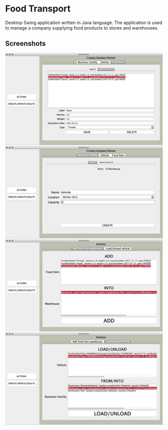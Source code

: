 # Food Transport
Desktop Swing application written in Java language. The application is used to manage a company supplying food products to stores and warehouses.
## Screenshots
![Screen](https://raw.githubusercontent.com/matpiwowarski/Food-Transport/master/Java/screenshots/Zrzut%20ekranu%202020-05-18%20o%2015.11.26.png)
![Screen](https://raw.githubusercontent.com/matpiwowarski/Food-Transport/master/Java/screenshots/Zrzut%20ekranu%202020-05-18%20o%2015.12.02.png)
![Screen](https://raw.githubusercontent.com/matpiwowarski/Food-Transport/master/Java/screenshots/Zrzut%20ekranu%202020-05-18%20o%2015.13.14.png)
![Screen](https://raw.githubusercontent.com/matpiwowarski/Food-Transport/master/Java/screenshots/Zrzut%20ekranu%202020-05-18%20o%2015.13.43.png)

